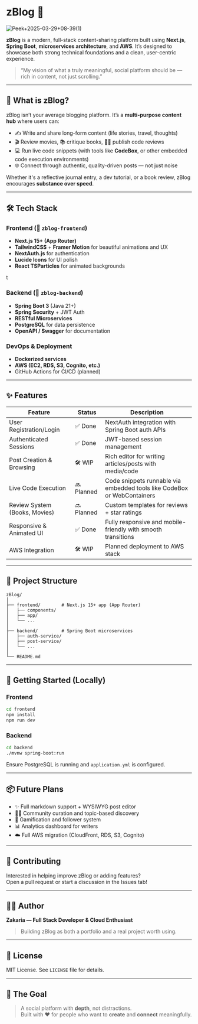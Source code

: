 # zBlog 🚀

![Peek+2025-03-29+08-39(1)](https://github.com/user-attachments/assets/551ee40a-643b-430f-a0ec-7b5974d05372)


**zBlog** is a modern, full-stack content-sharing platform built using **Next.js**, **Spring Boot**, **microservices architecture**, and **AWS**. It’s designed to showcase both strong technical foundations and a clean, user-centric experience.

> “My vision of what a truly meaningful, social platform should be — rich in content, not just scrolling.”

---

## 🌟 What is zBlog?

zBlog isn’t your average blogging platform. It’s a **multi-purpose content hub** where users can:

- ✍️ Write and share long-form content (life stories, travel, thoughts)
- 🎬 Review movies, 📚 critique books, 🧑‍💻 publish code reviews
- 💻 Run live code snippets (with tools like **CodeBox**, or other embedded code execution environments)
- 🌐 Connect through authentic, quality-driven posts — not just noise

Whether it's a reflective journal entry, a dev tutorial, or a book review, zBlog encourages **substance over speed**.

---

## 🛠 Tech Stack

### Frontend (📘 `zblog-frontend`)
- **Next.js 15+ (App Router)**
- **TailwindCSS** + **Framer Motion** for beautiful animations and UX
- **NextAuth.js** for authentication
- **Lucide Icons** for UI polish
- **React TSParticles** for animated backgrounds

t
### Backend (📙 `zblog-backend`)
- **Spring Boot 3** (Java 21+)
- **Spring Security** + JWT Auth
- **RESTful Microservices**
- **PostgreSQL** for data persistence
- **OpenAPI / Swagger** for documentation

### DevOps & Deployment
- **Dockerized services**
- **AWS (EC2, RDS, S3, Cognito, etc.)**
- GitHub Actions for CI/CD (planned)

---

## ✨ Features

| Feature                         | Status     | Description                                                                 |
|-------------------------------|------------|-----------------------------------------------------------------------------|
| User Registration/Login        | ✅ Done     | NextAuth integration with Spring Boot auth APIs                             |
| Authenticated Sessions         | ✅ Done     | JWT-based session management                                                |
| Post Creation & Browsing       | 🛠 WIP      | Rich editor for writing articles/posts with media/code                      |
| Live Code Execution            | 🔜 Planned  | Code snippets runnable via embedded tools like CodeBox or WebContainers     |
| Review System (Books, Movies)  | 🔜 Planned  | Custom templates for reviews + star ratings                                 |
| Responsive & Animated UI       | ✅ Done     | Fully responsive and mobile-friendly with smooth transitions                |
| AWS Integration                | 🛠 WIP      | Planned deployment to AWS stack                                             |

---

## 📂 Project Structure

```
zBlog/
│
├── frontend/        # Next.js 15+ app (App Router)
│   ├── components/
│   ├── app/
│   └── ...
│
├── backend/         # Spring Boot microservices
│   ├── auth-service/
│   ├── post-service/
│   └── ...
│
└── README.md       
```

---

## 🧪 Getting Started (Locally)

### Frontend

```bash
cd frontend
npm install
npm run dev
```

### Backend

```bash
cd backend
./mvnw spring-boot:run
```

Ensure PostgreSQL is running and `application.yml` is configured.

---

## 📦 Future Plans

- ✨ Full markdown support + WYSIWYG post editor
- 🧑‍🏫 Community curation and topic-based discovery
- 🎯 Gamification and follower system
- 📊 Analytics dashboard for writers
- ☁️ Full AWS migration (CloudFront, RDS, S3, Cognito)

---

## 🤝 Contributing

Interested in helping improve zBlog or adding features?  
Open a pull request or start a discussion in the Issues tab!

---

## 🧑‍💻 Author

**Zakaria — Full Stack Developer & Cloud Enthusiast**  
> Building zBlog as both a portfolio and a real project worth using.

---

## 📜 License

MIT License. See `LICENSE` file for details.

---

## 🚀 The Goal

> A social platform with **depth**, not distractions.  
> Built with ❤️ for people who want to **create** and **connect** meaningfully.
